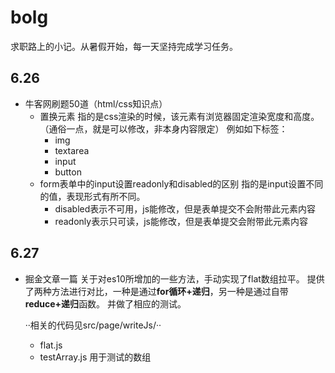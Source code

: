# bolg
求职路上的小记。从暑假开始，每一天坚持完成学习任务。

## 6.26

- 牛客网刷题50道（html/css知识点）
    - 置换元素
      指的是css渲染的时候，该元素有浏览器固定渲染宽度和高度。（通俗一点，就是可以修改，非本身内容限定）
      例如如下标签：
      - img
      - textarea
      - input
      - button
    - form表单中的input设置readonly和disabled的区别
      指的是input设置不同的值，表现形式有所不同。
      - disabled表示不可用，js能修改，但是表单提交不会附带此元素内容
      - readonly表示只可读，js能修改，但是表单提交会附带此元素内容

## 6.27

- 掘金文章一篇
  关于对es10所增加的一些方法，手动实现了flat数组拉平。
  提供了两种方法进行对比，一种是通过**for循环+递归**，另一种是通过自带**reduce+递归**函数。
  并做了相应的测试。

  ··相关的代码见src/page/writeJs/··
   - flat.js
   - testArray.js 用于测试的数组
